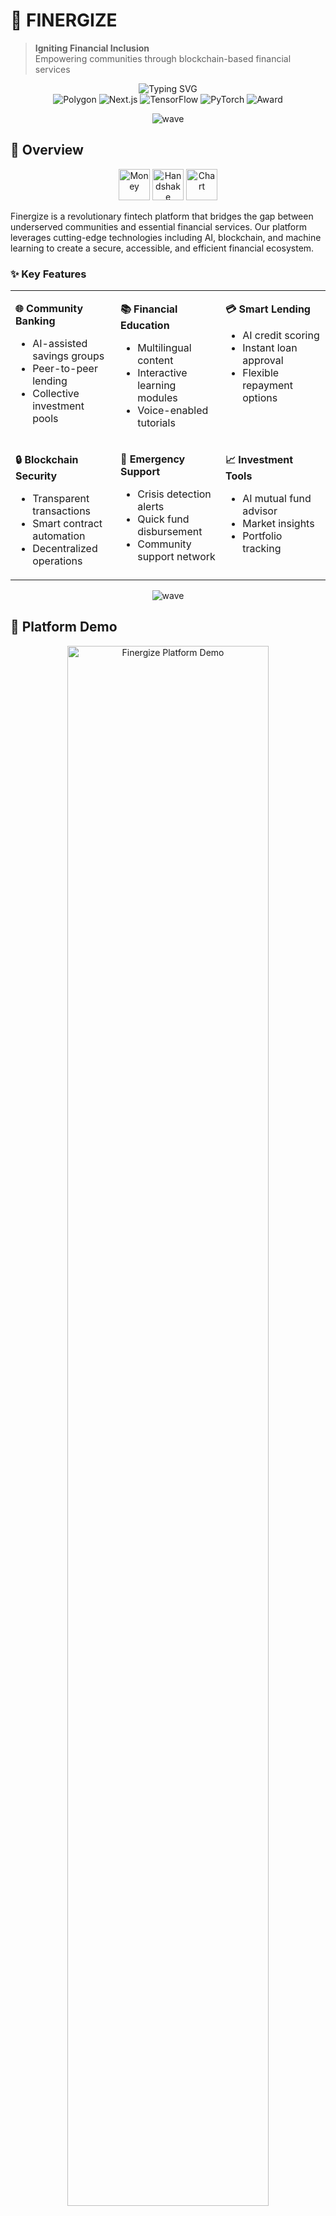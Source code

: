 # 💫 FINERGIZE
> **Igniting Financial Inclusion**  
> Empowering communities through blockchain-based financial services

<div align="center">
  <img src="https://readme-typing-svg.herokuapp.com?font=Fira+Code&size=30&duration=3000&pause=1000&color=9A3B9C&center=true&vCenter=true&random=false&width=800&lines=Building+Financial+Future;Blockchain+%2B+AI+%2B+Community;Empowering+Rural+India" alt="Typing SVG" />
</div>

<div align="center">
  <img src="https://img.shields.io/badge/Blockchain-Polygon-8247E5?style=for-the-badge&logo=ethereum" alt="Polygon">
  <img src="https://img.shields.io/badge/Frontend-Next.js-000000?style=for-the-badge&logo=next.js" alt="Next.js">
  <img src="https://img.shields.io/badge/AI-TensorFlow-FF6F00?style=for-the-badge&logo=tensorflow" alt="TensorFlow">
  <img src="https://img.shields.io/badge/ML-PyTorch-EE4C2C?style=for-the-badge&logo=pytorch" alt="PyTorch">
  <img src="https://img.shields.io/badge/Award-Finalist_SBH_2025-gold?style=for-the-badge&logo=award" alt="Award">
</div>

<p align="center">
  <img src="https://user-images.githubusercontent.com/73097560/115834477-dbab4500-a447-11eb-908a-139a6edaec5c.gif" alt="wave">
</p>

## 🚀 Overview

<div align="center">
  <img src="https://github.com/Tarikul-Islam-Anik/Animated-Fluent-Emojis/blob/master/Emojis/Objects/Money%20Bag.png?raw=true" width="50" height="50" alt="Money">
  <img src="https://github.com/Tarikul-Islam-Anik/Animated-Fluent-Emojis/blob/master/Emojis/Hand%20gestures/Handshake.png?raw=true" width="50" height="50" alt="Handshake">
  <img src="https://github.com/Tarikul-Islam-Anik/Animated-Fluent-Emojis/blob/master/Emojis/Objects/Chart%20Increasing.png?raw=true" width="50" height="50" alt="Chart">
</div>

Finergize is a revolutionary fintech platform that bridges the gap between underserved communities and essential financial services. Our platform leverages cutting-edge technologies including AI, blockchain, and machine learning to create a secure, accessible, and efficient financial ecosystem.

### ✨ Key Features

<table>
<tr>
<td width="33%" valign="top">

**🌐 Community Banking**
- AI-assisted savings groups
- Peer-to-peer lending
- Collective investment pools

</td>
<td width="33%" valign="top">

**📚 Financial Education**
- Multilingual content
- Interactive learning modules
- Voice-enabled tutorials

</td>
<td width="33%" valign="top">

**💳 Smart Lending**
- AI credit scoring
- Instant loan approval
- Flexible repayment options

</td>
</tr>
<tr>
<td width="33%" valign="top">

**🔒 Blockchain Security**
- Transparent transactions
- Smart contract automation
- Decentralized operations

</td>
<td width="33%" valign="top">

**🚨 Emergency Support**
- Crisis detection alerts
- Quick fund disbursement
- Community support network

</td>
<td width="33%" valign="top">

**📈 Investment Tools**
- AI mutual fund advisor
- Market insights
- Portfolio tracking

</td>
</tr>
</table>

<p align="center">
  <img src="https://user-images.githubusercontent.com/73097560/115834477-dbab4500-a447-11eb-908a-139a6edaec5c.gif" alt="wave">
</p>

## 🎥 Platform Demo

<div align="center">
  <a href="https://www.youtube.com/watch?v=wH_cQetC8c4">
    <img src="https://img.youtube.com/vi/wH_cQetC8c4/maxresdefault.jpg" alt="Finergize Platform Demo" width="80%">
  </a>
  
  <p>
    <img src="https://img.shields.io/badge/Watch_Demo-FF0000?style=for-the-badge&logo=youtube&logoColor=white" alt="Watch Demo">
  </p>
</div>

## 💡 Platform Architecture

<div align="center">
  <h3>🏗️ System Design</h3>
</div>

```mermaid
graph LR
    %% Define styles
    classDef frontend fill:#000000,stroke:#fff,stroke-width:2px,color:#fff
    classDef backend fill:#4EA94B,stroke:#fff,stroke-width:2px,color:#fff
    classDef blockchain fill:#7B3FE4,stroke:#fff,stroke-width:2px,color:#fff
    classDef ml fill:#FF6F00,stroke:#fff,stroke-width:2px,color:#fff
    classDef database fill:#47A248,stroke:#fff,stroke-width:2px,color:#fff
    classDef user fill:#3DADE8,stroke:#fff,stroke-width:2px,color:#fff
    
    %% Define nodes
    USER((👥 Users)):::user
    FRONTEND[Next.js Frontend]:::frontend
    BACKEND[Node.js Backend]:::backend
    ML[ML Engine]:::ml
    BLOCKCHAIN[Polygon Blockchain]:::blockchain
    DB[(MongoDB)]:::database
    
    %% Define connections
    USER <-->|Web/Mobile| FRONTEND
    USER <-->|Voice| ML
    FRONTEND <-->|API| BACKEND
    BACKEND <-->|Data| DB
    BACKEND <-->|Transactions| BLOCKCHAIN
    ML <-->|Models| BACKEND
    ML <-->|Training| DB
    BLOCKCHAIN <-->|Smart Contracts| BACKEND
```

<div align="center">
  <h3>🔄 Data Flow</h3>
</div>

```mermaid
flowchart TD
    %% Define styles
    classDef user fill:#3DADE8,stroke:#333,stroke-width:2px
    classDef process fill:#1168bd,stroke:#333,stroke-width:2px
    classDef decision fill:#f39c12,stroke:#333,stroke-width:2px
    classDef storage fill:#27ae60,stroke:#333,stroke-width:2px
    classDef output fill:#e74c3c,stroke:#333,stroke-width:2px
    
    A[User Request]:::user --> B{Request Type}:::decision
    B -->|Financial Query| C[AI Chatbot]:::process
    B -->|Loan Application| D[Credit Scoring]:::process
    B -->|Transaction| E[Blockchain Validation]:::process
    B -->|Investment| F[AI Advisor]:::process
    
    C --> G[ML Processing]:::storage
    D --> H[Risk Assessment]:::storage
    E --> I[Smart Contract]:::storage
    F --> J[Market Analysis]:::storage
    
    G --> K[Response Generation]:::output
    H --> L[Loan Decision]:::output
    I --> M[Transaction Complete]:::output
    J --> N[Investment Recommendation]:::output
```

<p align="center">
  <img src="https://user-images.githubusercontent.com/73097560/115834477-dbab4500-a447-11eb-908a-139a6edaec5c.gif" alt="wave">
</p>

## 🛠️ Technical Stack

<div align="center">
  <table>
    <tr>
      <td align="center" width="100">
        <img src="https://skillicons.dev/icons?i=nextjs" alt="Next.js" width="50" height="50"/>
        <br/><b>Next.js</b>
        <p><sub>Frontend Framework</sub></p>
      </td>
      <td align="center" width="100">
        <img src="https://skillicons.dev/icons?i=nodejs" alt="Node.js" width="50" height="50"/>
        <br/><b>Node.js</b>
        <p><sub>Backend Server</sub></p>
      </td>
      <td align="center" width="100">
        <img src="https://skillicons.dev/icons?i=python" alt="Python" width="50" height="50"/>
        <br/><b>Python</b>
        <p><sub>ML Services</sub></p>
      </td>
      <td align="center" width="100">
        <img src="https://static.vecteezy.com/system/resources/previews/011/307/265/original/polygon-matic-badge-crypto-3d-rendering-free-png.png" alt="Polygon" width="50" height="50"/>
        <br/><b>Polygon</b>
        <p><sub>Blockchain</sub></p>
      </td>
      <td align="center" width="100">
        <img src="https://skillicons.dev/icons?i=mongodb" alt="MongoDB" width="50" height="50"/>
        <br/><b>MongoDB</b>
        <p><sub>Database</sub></p>
      </td>
    </tr>
    <tr>
      <td align="center" width="100">
        <img src="https://skillicons.dev/icons?i=solidity" alt="Solidity" width="50" height="50"/>
        <br/><b>Solidity</b>
        <p><sub>Smart Contracts</sub></p>
      </td>
      <td align="center" width="100">
        <img src="https://skillicons.dev/icons?i=tensorflow" alt="TensorFlow" width="50" height="50"/>
        <br/><b>TensorFlow</b>
        <p><sub>ML Models</sub></p>
      </td>
      <td align="center" width="100">
        <img src="https://skillicons.dev/icons?i=pytorch" alt="PyTorch" width="50" height="50"/>
        <br/><b>PyTorch</b>
        <p><sub>Deep Learning</sub></p>
      </td>
      <td align="center" width="100">
        <img src="https://skillicons.dev/icons?i=fastapi" alt="FastAPI" width="50" height="50"/>
        <br/><b>FastAPI</b>
        <p><sub>ML API</sub></p>
      </td>
      <td align="center" width="100">
        <img src="https://skillicons.dev/icons?i=docker" alt="Docker" width="50" height="50"/>
        <br/><b>Docker</b>
        <p><sub>Containerization</sub></p>
      </td>
    </tr>
  </table>
</div>

<p align="center">
  <img src="https://user-images.githubusercontent.com/73097560/115834477-dbab4500-a447-11eb-908a-139a6edaec5c.gif" alt="wave">
</p>

## 🌟 Problem & Solution

<div align="center">
  <table>
    <tr>
      <td align="center" width="50%">
        <h3>🎯 Problems We Solve</h3>
        
🚫 **Limited Financial Access**
- Unbanked population
- High-interest informal lending
        
🚫 **Financial Illiteracy**  
- Language barriers
- Limited education
        
🚫 **Crisis Vulnerability**
- No emergency funds
- Economic shocks
        
🚫 **Credit Invisibility**
- No credit history
- Limited growth opportunities
      </td>
      <td align="center" width="50%">
        <h3>✅ Our Solutions</h3>
        
✨ **Blockchain Banking**
- Digital wallet system
- Smart contract automation
        
✨ **AI Education**
- Multilingual content
- Voice-enabled learning
        
✨ **Emergency Safety Net**
- Crisis alerts
- Quick fund access
        
✨ **AI Credit Scoring**
- Alternative data assessment
- Fair lending decisions
      </td>
    </tr>
  </table>
</div>

<p align="center">
  <img src="https://user-images.githubusercontent.com/73097560/115834477-dbab4500-a447-11eb-908a-139a6edaec5c.gif" alt="wave">
</p>

## 🤝 Team CodeTrek

<div align="center">
  <table>
    <tr>
      <td align="center" width="33%">
        <h3>Arshavi Roy</h3>
        <p><b>Backend Lead & ML Engineer</b></p>
        <p>CSE | 3rd Year</p>
        <a href="mailto:arshaviroy@gmail.com">📧 arshaviroy@gmail.com</a>
      </td>
      <td align="center" width="33%">
        <h3>Manaswita Chakraborty</h3>
        <p><b>Frontend Lead & Blockchain Dev</b></p>
        <p>CSE | 3rd Year</p>
        <a href="mailto:manaswita.ch10@gmail.com">📧 manaswita.ch10@gmail.com</a>
      </td>
      <td align="center" width="33%">
        <h3>Sneha Mahata</h3>
        <p><b>ML Engineer</b></p>
        <p>CSE(AI & ML) | 3rd Year</p>
        <a href="mailto:mahatasneha4@gmail.com">📧 mahatasneha4@gmail.com</a>
      </td>
    </tr>
  </table>
</div>

<p align="center">
  <img src="https://user-images.githubusercontent.com/73097560/115834477-dbab4500-a447-11eb-908a-139a6edaec5c.gif" alt="wave">
</p>

## 🏆 Achievements

<div align="center">
  <img src="https://github.com/Tarikul-Islam-Anik/Animated-Fluent-Emojis/blob/master/Emojis/Activities/Trophy.png?raw=true" width="70" height="70"/>
  
  <h3>🌟 Recognition</h3>
  
  <table>
    <tr>
      <td align="center">
        <img src="https://img.shields.io/badge/SBH_2025-Finalist-FFD700?style=for-the-badge" alt="SBH">
        <p><b>Smart Bengal Hackathon 2025</b></p>
      </td>
      <td align="center">
        <img src="https://img.shields.io/badge/AIgnite_2025-Finalist-FF4500?style=for-the-badge" alt="AIgnite">
        <p><b>AIgnite Hackathon 2025</b></p>
      </td>
    </tr>
  </table>
</div>

<p align="center">
  <img src="https://user-images.githubusercontent.com/73097560/115834477-dbab4500-a447-11eb-908a-139a6edaec5c.gif" alt="wave">
</p>

## 🚀 Getting Started

### Prerequisites

```bash
# Clone the magic
git clone https://github.com/codetrek/finergize.git

# Install dependencies
npm install && pip install -r requirements.txt

# Set up environment
cp .env.example .env

# Launch to the moon 🚀
npm run dev
```

<p align="center">
  <img src="https://user-images.githubusercontent.com/73097560/115834477-dbab4500-a447-11eb-908a-139a6edaec5c.gif" alt="wave">
</p>

## 🔐 Security

<div align="center">
  <table>
    <tr>
      <td align="center" width="25%">
        <img src="https://github.com/Tarikul-Islam-Anik/Animated-Fluent-Emojis/blob/master/Emojis/Objects/Locked.png?raw=true" width="50" height="50"/>
        <p><b>E2E Encryption</b></p>
      </td>
      <td align="center" width="25%">
        <img src="https://github.com/Tarikul-Islam-Anik/Animated-Fluent-Emojis/blob/master/Emojis/Objects/Shield.png?raw=true" width="50" height="50"/>
        <p><b>Multi-Factor Auth</b></p>
      </td>
      <td align="center" width="25%">
        <img src="https://miro.medium.com/v2/resize:fit:1024/1*fwyF5OWTLn9CvM5ERz-KWA.png" width="100" height="100"/>
        <p><b>Smart Contract Auditing</b></p>
      </td>
      <td align="center" width="25%">
        <img src="https://github.com/Tarikul-Islam-Anik/Animated-Fluent-Emojis/blob/master/Emojis/Objects/Magnifying%20Glass%20Tilted%20Left.png?raw=true" width="50" height="50"/>
        <p><b>Regular Assessments</b></p>
      </td>
    </tr>
  </table>
</div>

<p align="center">
  <img src="https://user-images.githubusercontent.com/73097560/115834477-dbab4500-a447-11eb-908a-139a6edaec5c.gif" alt="wave">
</p>

## 📜 License

<div align="center">
  <img src="https://img.shields.io/badge/License-MIT-green?style=for-the-badge" alt="MIT License">
  <p>This project is licensed under the MIT License</p>
</div>

<p align="center">
  <img src="https://user-images.githubusercontent.com/73097560/115834477-dbab4500-a447-11eb-908a-139a6edaec5c.gif" alt="wave">
</p>

## 💌 Acknowledgments

<div align="center">
  <img src="https://github.com/Tarikul-Islam-Anik/Animated-Fluent-Emojis/blob/master/Emojis/Hand%20gestures/Folded%20Hands%20Medium-Light%20Skin%20Tone.png?raw=true" width="50" height="50"/>
  
  <p>Special thanks to our mentors and supporters</p>
  <p>Grateful to the open-source community</p>
  <p>Powered by Polygon and AI technologies</p>
</div>

<p align="center">
  <img src="https://user-images.githubusercontent.com/73097560/115834477-dbab4500-a447-11eb-908a-139a6edaec5c.gif" alt="wave">
</p>

<div align="center">
  <h2>🌟 Finergize © 2025 - Igniting Financial Inclusion 🌟</h2>
  <p><b>Made with ❤️ by Team CodeTrek</b></p>
  
  <img src="https://forthebadge.com/images/badges/built-with-love.svg" alt="Built with Love">
  <img src="https://forthebadge.com/images/badges/powered-by-coffee.svg" alt="Powered by Coffee">
</div>

